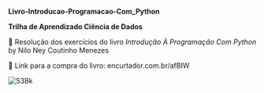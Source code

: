 **Livro-Introducao-Programacao-Com_Python**

 **Trilha de Aprendizado Ciência de Dados**

 🐍 Resolução dos exercícios do livro _Introdução À Programação Com Python_ by Nilo Ney Coutinho Menezes
 
 🐍 Link para a compra do livro: encurtador.com.br/afBIW
 
![53Bk](https://user-images.githubusercontent.com/111368613/186420551-d2a13e0d-eb92-4d62-a356-989480bd5eea.gif)

 
